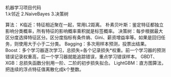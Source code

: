 机器学习项目代码     
1.k邻近
2.NaiveBayes 
3.决策树


算法：
K临近：特征相近聚在一起，常用L2距离。
朴素贝叶斯：鉴定特征都独立影响分类概率，所有特征的影响概率乘积就是标签概率。
决策树：每步根据最大区分度选择特征区分。区分度指标有条件熵、Gini、薪资增益率等。如果是回归任务，则使用大于小于二分类。
Bagging：多次用样本预测，投票出结果。
Boost：多个学习器逐次学习，总损失=各个记录损失*权重。前一个学习器的预测错误记录权重高，后一个学习器就能追踪错误，重点学习错误样本。
GBDT、XGB：总损失函数分别用一阶、二阶的初步损失拟合。
LightGBM：直方图算法，把连续的浮点特征值离散化成k个整数。
